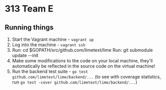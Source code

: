 # 313 Team E

## Running things

1. Start the Vagrant machine - `vagrant up`
2. Log into the machine - `vagrant ssh`
3. Run: cd $GOPATH/src/github.com/limetext/lime
   Run: git submodule update --init
3. Make some modifications to the code on your local machine, they'll automatically be reflected in the source code on the virtual machine!
4. Run the backend test suite - `go test github.com/limetext/lime/backend/...` (to see with coverage statistics, run `go test -cover github.com/limetext/lime/backend/...`)
